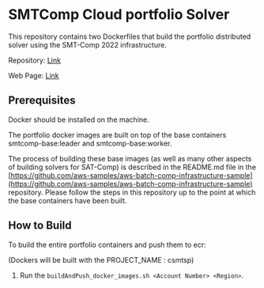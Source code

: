 # SMTComp Cloud portfolio Solver

This repository contains two Dockerfiles that build the portfolio distributed solver using the SMT-Comp 2022 infrastructure.

Repository: [Link](https://github.com/usi-verification-and-security/SMTS/tree/portfolio)

Web Page: [Link](http://verify.inf.usi.ch/opensmt2)

## Prerequisites

Docker should be installed on the machine.

The portfolio docker images are built on top of the base containers smtcomp-base:leader and smtcomp-base:worker.

The process of building these base images (as well as many other aspects of building solvers for SAT-Comp) is described in the README.md file in the [https://github.com/aws-samples/aws-batch-comp-infrastructure-sample](https://github.com/aws-samples/aws-batch-comp-infrastructure-sample) repository.
Please follow the steps in this repository up to the point at which the base containers have been built.

## How to Build

To build the entire portfolio containers and push them to ecr:

(Dockers will be built with the PROJECT_NAME : csmtsp)
1. Run the `buildAndPush_docker_images.sh <Account Number> <Region>`.

